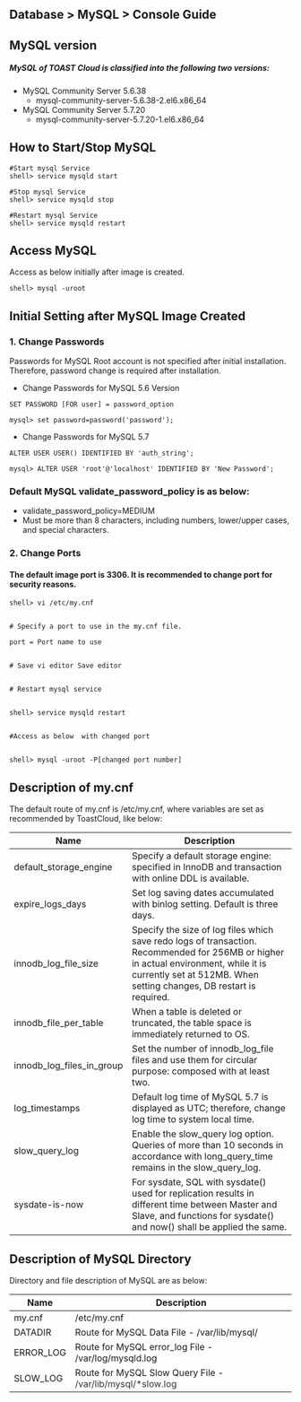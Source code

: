## Database > MySQL > Console Guide

## MySQL version

##### MySQL of TOAST Cloud is classified into the following two versions: 

* MySQL Community Server 5.6.38
    * mysql-community-server-5.6.38-2.el6.x86_64
* MySQL Community Server 5.7.20
    * mysql-community-server-5.7.20-1.el6.x86_64

## How to Start/Stop MySQL 

```
#Start mysql Service 
shell> service mysqld start

#Stop mysql Service 
shell> service mysqld stop

#Restart mysql Service 
shell> service mysqld restart
```

## Access MySQL 

Access as below initially after image is created.

```
shell> mysql -uroot
```

## Initial Setting after MySQL Image Created 

### 1\. Change Passwords 

Passwords for MySQL Root account is not specified after initial installation. Therefore, password change is required after installation.  

* Change Passwords for MySQL 5.6 Version  

```
SET PASSWORD [FOR user] = password_option

mysql> set password=password('password');
```

* Change Passwords for MySQL 5.7  

```
ALTER USER USER() IDENTIFIED BY 'auth_string';

mysql> ALTER USER 'root'@'localhost' IDENTIFIED BY 'New Password';
```

### Default MySQL validate_password_policy is as below:

* validate\_password\_policy=MEDIUM
* Must be more than 8 characters, including numbers, lower/upper cases, and special characters.

### 2\. Change Ports

#### The default image port is 3306. It is recommended to change port for security reasons. 

```
shell> vi /etc/my.cnf


# Specify a port to use in the my.cnf file. 

port = Port name to use 


# Save vi editor Save editor 


# Restart mysql service  


shell> service mysqld restart


#Access as below  with changed port


shell> mysql -uroot -P[changed port number]
```

## Description of my.cnf 

The default route of my.cnf is /etc/my.cnf, where variables are set as recommended by ToastCloud, like below: 

| Name | Description |
| --- | --- |
| default\_storage\_engine | Specify a default storage engine: specified in InnoDB and transaction with online DDL is available. |
| expire\_logs\_days | Set log saving dates accumulated with binlog setting. Default is three days. |
| innodb\_log\_file\_size | Specify the size of log files which save redo logs of transaction. <br>Recommended for 256MB or higher in actual environment, while it is currently set at 512MB. When setting changes, DB restart is required. |
| innodb\_file\_per\_table | When a table is deleted or truncated, the table space is immediately returned to OS. |
| innodb\_log\_files\_in\_group | Set the number of innodb\_log\_file files and use them for circular purpose: composed with at least two. |
| log_timestamps | Default log time of MySQL 5.7 is displayed as UTC; therefore, change log time to system local time. |
| slow\_query\_log | Enable the slow\_query log option. Queries of more than 10 seconds in accordance with long_query_time remains in the slow_query_log. |
| sysdate-is-now | For sysdate, SQL with sysdate() used for replication results in different time between Master and Slave, and functions for sysdate() and now() shall be applied the same. |

## Description of MySQL Directory 

Directory and file description of MySQL are as below: 

| Name | Description |
| --- | --- |
| my.cnf | /etc/my.cnf |
| DATADIR | Route for MySQL Data File  - /var/lib/mysql/ |
| ERROR_LOG | Route for MySQL error_log File  - /var/log/mysqld.log |
| SLOW_LOG | Route for MySQL Slow Query File -  <span style="color:#333333">/var/lib/mysql/*slow.log</span> |
